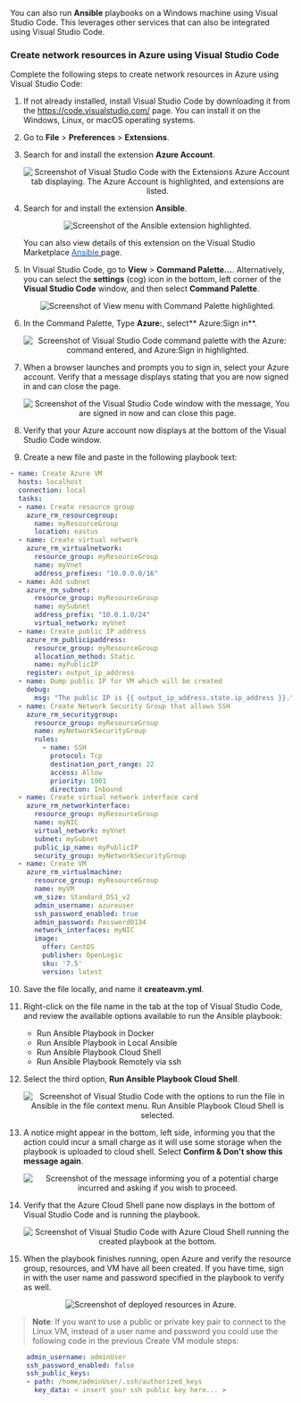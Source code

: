 You can also run **Ansible** playbooks on a Windows machine using Visual Studio Code. This leverages other services that can also be integrated using Visual Studio Code.


### Create network resources in Azure using Visual Studio Code
Complete the following steps to create network resources in Azure using Visual Studio Code:

1. If not already installed, install Visual Studio Code by downloading it from the <a href="https://code.visualstudio.com/" target="_blank"><span style="color: #0066cc;" color="#0066cc">https://code.visualstudio.com/</span></a> page. You can install it on the Windows, Linux, or macOS operating systems.

2. Go to **File** > **Preferences** > **Extensions**.

3. Search for and install the extension **Azure Account**.

    <p style="text-align:center;"><img src="../Linked_Image_Files/vsc1.png" alt="Screenshot of Visual Studio Code with the Extensions Azure Account tab displaying. The Azure Account is highlighted, and extensions are listed."></p>

4. Search for and install the extension **Ansible**.

   <p style="text-align:center;"><img src="../Linked_Image_Files/vsc2.png" alt="Screenshot of the Ansible extension highlighted."></p>

   You can also view details of this extension on the Visual Studio Marketplace <a href="https://marketplace.visualstudio.com/items?itemName=vscoss.vscode-ansible&ocid=AID754288&wt.mc_id=CFID0352" target="_blank"><span style="color: #0066cc;" color="#0066cc">Ansible </span></a> page.

5. In Visual Studio Code, go to **View** > **Command Palette...**. Alternatively, you can select the **settings** (cog) icon in the bottom, left corner of the **Visual Studio Code** window, and then select **Command Palette**.

    <p style="text-align:center;"><img src="../Linked_Image_Files/vsc3.png" alt="Screenshot of View menu with Command Palette highlighted."></p>

6. In the Command Palette, Type **Azure:**, select** Azure:Sign in**.

    <p style="text-align:center;"><img src="../Linked_Image_Files/vsc5.png" alt="Screenshot of Visual Studio Code command palette with the Azure: command entered, and Azure:Sign in highlighted."></p>

7. When a browser launches and prompts you to sign in, select your Azure account. Verify that a  message displays stating that you are now signed in and can close the page.

    <p style="text-align:center;"><img src="../Linked_Image_Files/vsc4.png" alt="Screenshot of the Visual Studio Code window with the message, You are signed in now and can close this page."></p>

    
8. Verify that your Azure account now displays at the bottom of the Visual Studio Code window.

9. Create a new file and paste in the following playbook text:

```yml
- name: Create Azure VM
  hosts: localhost
  connection: local
  tasks:
  - name: Create resource group
    azure_rm_resourcegroup:
      name: myResourceGroup
      location: eastus
  - name: Create virtual network
    azure_rm_virtualnetwork:
      resource_group: myResourceGroup
      name: myVnet
      address_prefixes: "10.0.0.0/16"
  - name: Add subnet
    azure_rm_subnet:
      resource_group: myResourceGroup
      name: mySubnet
      address_prefix: "10.0.1.0/24"
      virtual_network: myVnet
  - name: Create public IP address
    azure_rm_publicipaddress:
      resource_group: myResourceGroup
      allocation_method: Static
      name: myPublicIP
    register: output_ip_address
  - name: Dump public IP for VM which will be created
    debug:
      msg: "The public IP is {{ output_ip_address.state.ip_address }}."
  - name: Create Network Security Group that allows SSH
    azure_rm_securitygroup:
      resource_group: myResourceGroup
      name: myNetworkSecurityGroup
      rules:
        - name: SSH
          protocol: Tcp
          destination_port_range: 22
          access: Allow
          priority: 1001
          direction: Inbound
  - name: Create virtual network interface card
    azure_rm_networkinterface:
      resource_group: myResourceGroup
      name: myNIC
      virtual_network: myVnet
      subnet: mySubnet
      public_ip_name: myPublicIP
      security_group: myNetworkSecurityGroup
  - name: Create VM
    azure_rm_virtualmachine:
      resource_group: myResourceGroup
      name: myVM
      vm_size: Standard_DS1_v2
      admin_username: azureuser
      ssh_password_enabled: true
      admin_password: Password0134
      network_interfaces: myNIC
      image:
        offer: CentOS
        publisher: OpenLogic
        sku: '7.5'
        version: latest
```

10. Save the file locally, and name it **createavm.yml**.

11. Right-click on the file name in the tab at the top of Visual Studio Code, and review the available options available to run the Ansible playbook: 
    - Run Ansible Playbook in Docker
    - Run Ansible Playbook in Local Ansible
    - Run Ansible Playbook Cloud Shell
    - Run Ansible Playbook Remotely via ssh

12. Select the third option, **Run Ansible Playbook Cloud Shell**.
    
    <p style="text-align:center;"><img src="../Linked_Image_Files/vsc6.png" alt="Screenshot of Visual Studio Code with the options to run the file in Ansible in the file context menu. Run Ansible Playbook Cloud Shell is selected."></p>

13. A notice might appear in the bottom, left side, informing you that the action could incur a small charge as it will use some storage when the playbook is uploaded to cloud shell. Select **Confirm & Don't show this message again**.

    <p style="text-align:center;"><img src="../Linked_Image_Files/vsc7.png" alt="Screenshot of the message informing you of a potential charge incurred and asking if you wish to proceed."></p>

14. Verify that the Azure Cloud Shell pane now displays in the bottom of Visual Studio Code and is running the playbook.

    <p style="text-align:center;"><img src="../Linked_Image_Files/vsc8.png" alt="Screenshot of Visual Studio Code with Azure Cloud Shell running the created playbook at the bottom."></p>

15. When the playbook finishes running, open Azure and verify the resource group, resources, and VM have all been created. If you have time, sign in with the user name and password specified in the playbook to verify as well.

   <p style="text-align:center;"><img src="../Linked_Image_Files/vsc9.png" alt="Screenshot of deployed resources in Azure."></p>

> **Note**: If you want to use a public or private key pair to connect to the Linux VM, instead of a user name and password you could use the following code in the previous Create VM module steps:

```yml
    admin_username: adminUser
    ssh_password_enabled: false
    ssh_public_keys:
    - path: /home/adminUser/.ssh/authorized_keys
      key_data: < insert your ssh public key here... >
```
